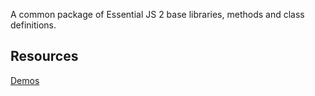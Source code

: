 A common package of Essential JS 2 base libraries, methods and class definitions.

## Resources
[Demos](http://ej2.syncfusion.com/demos/)  
